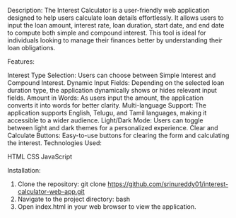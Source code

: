 Description: The Interest Calculator is a user-friendly web application designed to help users calculate loan details effortlessly. It allows users to input the loan amount, interest rate, loan duration, start date, and end date to compute both simple and compound interest. This tool is ideal for individuals looking to manage their finances better by understanding their loan obligations.

Features:

Interest Type Selection: Users can choose between Simple Interest and Compound Interest.
Dynamic Input Fields: Depending on the selected loan duration type, the application dynamically shows or hides relevant input fields.
Amount in Words: As users input the amount, the application converts it into words for better clarity.
Multi-language Support: The application supports English, Telugu, and Tamil languages, making it accessible to a wider audience.
Light/Dark Mode: Users can toggle between light and dark themes for a personalized experience.
Clear and Calculate Buttons: Easy-to-use buttons for clearing the form and calculating the interest.
Technologies Used:

HTML
CSS
JavaScript

Installation:

1. Clone the repository:
git clone https://github.com/srinureddy01/interest-calculator-web-app.git
2. Navigate to the project directory:
bash
3. Open index.html in your web browser to view the application.
